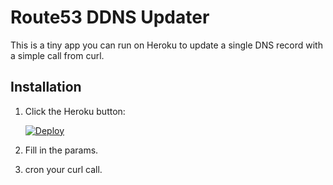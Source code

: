 # Route53 DDNS Updater

This is a tiny app you can run on Heroku to update a single DNS record with a simple call from curl.

## Installation

1. Click the Heroku button:

   [![Deploy](https://www.herokucdn.com/deploy/button.png)](https://heroku.com/deploy)

2. Fill in the params.

3. cron your curl call.
